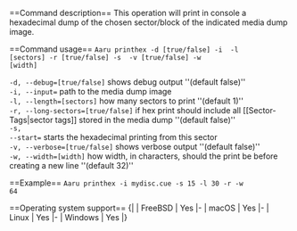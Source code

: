 ==Command description==
This operation will print in console a hexadecimal dump of the chosen sector/block of the indicated media dump image.

==Command usage==
<code>Aaru printhex -d [true/false] -i <dump> -l [sectors] -r [true/false] -s <starting sector> -v [true/false] -w [width]</code>

<code>-d, --debug=[true/false]</code> shows debug output ''(default false)''<br />
<code>-i, --input=<dump></code> path to the media dump image<br />
<code>-l, --length=[sectors]</code> how many sectors to print ''(default 1)''<br />
<code>-r, --long-sectors=[true/false]</code> if hex print should include all [[Sector-Tags|sector tags]] stored in the media dump ''(default false)''<br />
<code>-s, --start=<starting sector></code> starts the hexadecimal printing from this sector<br />
<code>-v, --verbose=[true/false]</code> shows verbose output ''(default false)''<br />
<code>-w, --width=[width]</code> how width, in characters, should the print be before creating a new line ''(default 32)''

==Example==
<code>Aaru printhex -i mydisc.cue -s 15 -l 30 -r -w 64</code>

==Operating system support==
{|
| FreeBSD
| Yes
|-
| macOS
| Yes
|-
| Linux
| Yes
|-
| Windows
| Yes
|}
